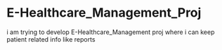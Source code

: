 # E-Healthcare_Management_Proj
i am trying to develop E-Healthcare_Management proj where i can keep patient related info like reports
